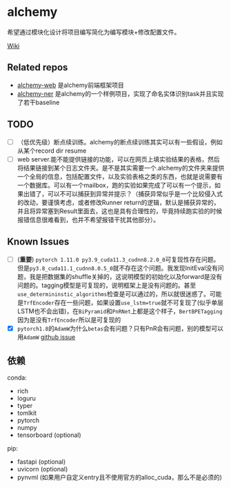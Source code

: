 # alchemy

希望通过模块化设计将项目编写简化为编写模块+修改配置文件。

[Wiki](https://github.com/XiPotatonium/alchemy/wiki)

## Related repos

* [alchemy-web](https://github.com/XiPotatonium/alchemy-web) 是alchemy前端框架项目
* [alchemy-ner](https://github.com/XiPotatonium/alchemy-ner) 是alchemy的一个样例项目，实现了命名实体识别task并且实现了若干baseline

## TODO

- [ ] （低优先级）断点续训练。alchemy的断点续训练其实可以有一些假设，例如从某个record dir resume
- [ ] web server.能不能提供链接的功能，可以在网页上填实验结果的表格，然后将结果链接到某个日志文件夹。是不是其实需要一个.alchemy的文件夹来提供一个全局的信息，包括配置文件，以及实验表格之类的东西，也就是说需要有一个数据库。可以有一个mailbox，跑的实验如果完成了可以有一个提示，如果出错了，可以不可以捕获到异常并提示？（捕获异常似乎是一个比较侵入式的改动，要谨慎考虑，或者修改Runner return的逻辑，默认是捕获异常的，并且将异常塞到Result里面去，这也是具有合理性的，毕竟持续跑实验的时候报错信息很难看到，也并不希望报错干扰其他部分）。

## Known Issues

- [ ] (**重要**) `pytorch 1.11.0 py3.9_cuda11.3_cudnn8.2.0_0`可复现性存在问题。但是`py3.8_cuda11.1_cudnn8.0.5_0`就不存在这个问题。我发现InitEval没有问题，我是把数据集的shuffle关掉的，这说明模型的初始化以及forward是没有问题的。tagging模型是可复现的，说明框架上是没有问题的。甚至`use_determininstic_algorithms`检查是可以通过的，所以就很迷惑了。可能是`TrfEncoder`存在一些问题，如果设置`use_lstm=true`就不可复现了(似乎单层LSTM也不会出错)，在`BiPyramid`和`PnRNet`上都是这个样子，`BertBPETagging`因为是没有`TrfEncoder`所以是可复现的
- [x] `pytorch1.8`的`AdamW`为什么`betas`会有问题？只有PnR会有问题，别的模型可以用`AdamW` [github issue](https://github.com/pytorch/pytorch/issues/53354)

## 依赖

conda:

* rich
* loguru
* typer
* tomlkit
* pytorch
* numpy
* tensorboard (optional)

pip:

* fastapi (optional)
* uvicorn (optional)
* pynvml (如果用户自定义entry且不使用官方的alloc_cuda，那么不是必须的)
